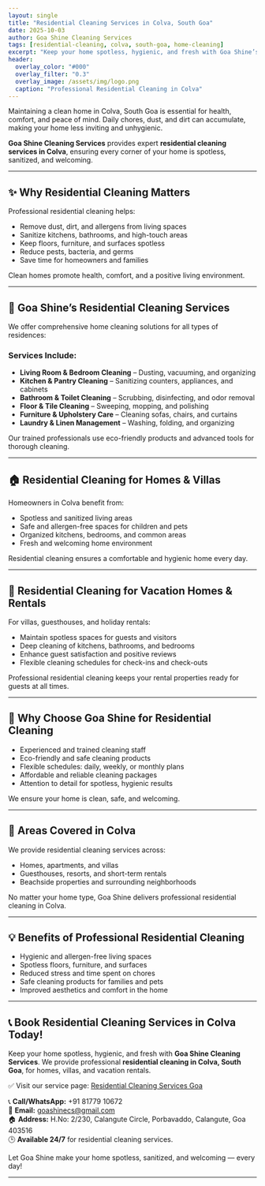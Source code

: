 ```yaml
---
layout: single
title: "Residential Cleaning Services in Colva, South Goa"
date: 2025-10-03
author: Goa Shine Cleaning Services
tags: [residential-cleaning, colva, south-goa, home-cleaning]
excerpt: "Keep your home spotless, hygienic, and fresh with Goa Shine’s professional residential cleaning services in Colva, South Goa."
header:
  overlay_color: "#000"
  overlay_filter: "0.3"
  overlay_image: /assets/img/logo.png
  caption: "Professional Residential Cleaning in Colva"
---
```


Maintaining a clean home in Colva, South Goa is essential for health, comfort, and peace of mind. Daily chores, dust, and dirt can accumulate, making your home less inviting and unhygienic.  

**Goa Shine Cleaning Services** provides expert **residential cleaning services in Colva**, ensuring every corner of your home is spotless, sanitized, and welcoming.

---

## ✨ Why Residential Cleaning Matters
Professional residential cleaning helps:  
- Remove dust, dirt, and allergens from living spaces  
- Sanitize kitchens, bathrooms, and high-touch areas  
- Keep floors, furniture, and surfaces spotless  
- Reduce pests, bacteria, and germs  
- Save time for homeowners and families  

Clean homes promote health, comfort, and a positive living environment.

---

## 🌟 Goa Shine’s Residential Cleaning Services
We offer comprehensive home cleaning solutions for all types of residences:

### Services Include:
- **Living Room & Bedroom Cleaning** – Dusting, vacuuming, and organizing  
- **Kitchen & Pantry Cleaning** – Sanitizing counters, appliances, and cabinets  
- **Bathroom & Toilet Cleaning** – Scrubbing, disinfecting, and odor removal  
- **Floor & Tile Cleaning** – Sweeping, mopping, and polishing  
- **Furniture & Upholstery Care** – Cleaning sofas, chairs, and curtains  
- **Laundry & Linen Management** – Washing, folding, and organizing  

Our trained professionals use eco-friendly products and advanced tools for thorough cleaning.

---

## 🏠 Residential Cleaning for Homes & Villas
Homeowners in Colva benefit from:  
- Spotless and sanitized living areas  
- Safe and allergen-free spaces for children and pets  
- Organized kitchens, bedrooms, and common areas  
- Fresh and welcoming home environment  

Residential cleaning ensures a comfortable and hygienic home every day.

---

## 🏨 Residential Cleaning for Vacation Homes & Rentals
For villas, guesthouses, and holiday rentals:  
- Maintain spotless spaces for guests and visitors  
- Deep cleaning of kitchens, bathrooms, and bedrooms  
- Enhance guest satisfaction and positive reviews  
- Flexible cleaning schedules for check-ins and check-outs  

Professional residential cleaning keeps your rental properties ready for guests at all times.

---

## 🚿 Why Choose Goa Shine for Residential Cleaning
- Experienced and trained cleaning staff  
- Eco-friendly and safe cleaning products  
- Flexible schedules: daily, weekly, or monthly plans  
- Affordable and reliable cleaning packages  
- Attention to detail for spotless, hygienic results  

We ensure your home is clean, safe, and welcoming.

---

## 📍 Areas Covered in Colva
We provide residential cleaning services across:  
- Homes, apartments, and villas  
- Guesthouses, resorts, and short-term rentals  
- Beachside properties and surrounding neighborhoods  

No matter your home type, Goa Shine delivers professional residential cleaning in Colva.

---

## 💡 Benefits of Professional Residential Cleaning
- Hygienic and allergen-free living spaces  
- Spotless floors, furniture, and surfaces  
- Reduced stress and time spent on chores  
- Safe cleaning products for families and pets  
- Improved aesthetics and comfort in the home  

---

## 📞 Book Residential Cleaning Services in Colva Today!
Keep your home spotless, hygienic, and fresh with **Goa Shine Cleaning Services**. We provide professional **residential cleaning in Colva, South Goa**, for homes, villas, and vacation rentals.  

✅ Visit our service page: [Residential Cleaning Services Goa](https://www.goashinecs.com/residential-cleaning-services-goa.html)  

📞 **Call/WhatsApp:** +91 81779 10672  
📧 **Email:** goashinecs@gmail.com  
🏠 **Address:** H.No: 2/230, Calangute Circle, Porbavaddo, Calangute, Goa 403516  
🕒 **Available 24/7** for residential cleaning services.  

Let Goa Shine make your home spotless, sanitized, and welcoming — every day!  

---
